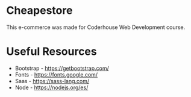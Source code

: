 # Cheapestore
This e-commerce was made for Coderhouse Web Development course.

# Useful Resources
* Bootstrap - https://getbootstrap.com/
* Fonts - https://fonts.google.com/
* Saas - https://sass-lang.com/
* Node - https://nodejs.org/es/